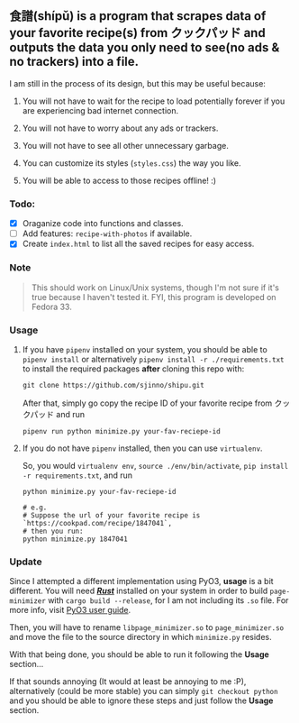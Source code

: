 ## 食譜(shípǔ) is a program that scrapes data of your favorite recipe(s) from クックパッド and outputs the data you only need to see(no ads & no trackers) into a file.

I am still in the process of its design, but this may be useful because:

1. You will not have to wait for the recipe to load potentially forever if you are experiencing bad internet connection.

2. You will not have to worry about any ads or trackers.
3. You will not have to see all other unnecessary garbage.
4. You can customize its styles (`styles.css`) the way you like.
5. You will be able to access to those recipes offline! :)

### Todo:

- [x] Oraganize code into functions and classes.
- [ ] Add features: `recipe-with-photos` if available.
- [x] Create `index.html` to list all the saved recipes for easy access.

### Note

> This should work on Linux/Unix systems, though I'm not sure if it's true because I haven't tested it. FYI, this program is developed on Fedora 33.

### Usage

1. If you have `pipenv` installed on your system, you should be able to `pipenv install` or alternatively `pipenv install -r ./requirements.txt` to install the required packages **after** cloning this repo with:

   ```
   git clone https://github.com/sjinno/shipu.git
   ```

   After that, simply go copy the recipe ID of your favorite recipe from クックパッド and run

   ```
   pipenv run python minimize.py your-fav-reciepe-id
   ```

2. If you do not have `pipenv` installed, then you can use `virtualenv`.

   So, you would `virtualenv env`, `source ./env/bin/activate`, `pip install -r requirements.txt`, and run

   ```
   python minimize.py your-fav-reciepe-id
   ```

   ```
   # e.g.
   # Suppose the url of your favorite recipe is `https://cookpad.com/recipe/1847041`,
   # then you run:
   python minimize.py 1847041
   ```

### Update

Since I attempted a different implementation using PyO3, **usage** is a bit different. You will need **_[Rust](https://www.rust-lang.org/learn/get-started)_** installed on your system in order to build `page-minimizer` with `cargo build --release`, for I am not including its `.so` file. For more info, visit [PyO3 user guide](https://pyo3.rs/v0.12.4/).

Then, you will have to rename `libpage_minimizer.so` to `page_minimizer.so` and move the file to the source directory in which `minimize.py` resides.

With that being done, you should be able to run it following the **Usage** section...

If that sounds annoying (It would at least be annoying to me :P), alternatively (could be more stable) you can simply `git checkout python` and you should be able to ignore these steps and just follow the **Usage** section.
